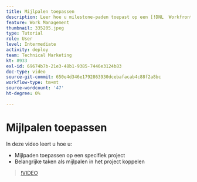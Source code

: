 ```yaml
---
title: Mijlpalen toepassen
description: Leer hoe u milestone-paden toepast op een [!DNL  Workfront] en associeer zeer belangrijke taken als mijlpaal stappen binnen het project.
feature: Work Management
thumbnail: 335205.jpeg
type: Tutorial
role: User
level: Intermediate
activity: deploy
team: Technical Marketing
kt: 8933
exl-id: 69674b7b-21e3-48b1-9385-7446e3124b83
doc-type: video
source-git-commit: 650e4d346e1792863930dcebafacab4c88f2a8bc
workflow-type: tm+mt
source-wordcount: '47'
ht-degree: 0%

---
```


# Mijlpalen toepassen

In deze video leert u hoe u:

* Mijlpaden toepassen op een specifiek project
* Belangrijke taken als mijlpalen in het project koppelen

>[!VIDEO](https://video.tv.adobe.com/v/335205/?quality=12&learn=on)
